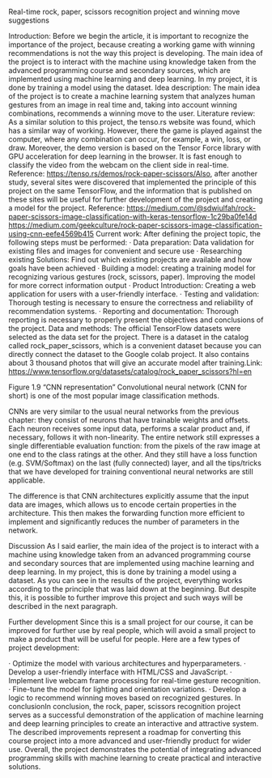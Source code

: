 Real-time rock, paper, scissors recognition project and winning move suggestions

Introduction: Before we begin the article, it is important to recognize the importance of the project, because creating a working game with winning recommendations is not the way this project is developing. The main idea of the project is to interact with the machine using knowledge taken from the advanced programming course and secondary sources, which are implemented using machine learning and deep learning. In my project, it is done by training a model using the dataset.
Idea description: The main idea of the project is to create a machine learning system that analyzes human gestures from an image in real time and, taking into account winning combinations, recommends a winning move to the user.
Literature review: As a similar solution to this project, the tenso.rs website was found, which has a similar way of working. However, there the game is played against the computer, where any combination can occur, for example, a win, loss, or draw. Moreover, the demo version is based on the Tensor Force library with GPU acceleration for deep learning in the browser. It is fast enough to classify the video from the webcam on the client side in real-time.
Reference: https://tenso.rs/demos/rock-paper-scissors/Also, after another study, several sites were discovered that implemented the principle of this project on the same TensorFlow, and the information that is published on these sites will be useful for further development of the project and creating a model for the project.
Reference: https://medium.com/@sdwiulfah/rock-paper-scissors-image-classification-with-keras-tensorflow-1c29ba0fe14d
https://medium.com/geekculture/rock-paper-scissors-image-classification-using-cnn-eefe4569b415
Current work:
After defining the project topic, the following steps must be performed:
· Data preparation: Data validation for existing files and images for convenient and secure use
· Researching existing Solutions: Find out which existing projects are available and how goals have been achieved
· Building a model: creating a training model for recognizing various gestures (rock, scissors, paper). Improving the model for more correct information output
· Product Introduction: Creating a web application for users with a user-friendly interface.
· Testing and validation: Thorough testing is necessary to ensure the correctness and reliability of recommendation systems.
· Reporting and documentation: Thorough reporting is necessary to properly present the objectives and conclusions of the project.
Data and methods:
The official TensorFlow datasets were selected as the data set for the project. There is a dataset in the catalog called rock_paper_scissors, which is a convenient dataset because you can directly connect  the dataset to the Google colab project. It also contains about 3 thousand photos that will give an accurate model after training.Link: https://www.tensorflow.org/datasets/catalog/rock_paper_scissors?hl=en


Figure 1.9 “CNN representation”
Convolutional neural network (CNN for short) is one of the most popular image classification methods.

CNNs are very similar to the usual neural networks from the previous chapter: they consist of neurons that have trainable weights and offsets. Each neuron receives some input data, performs a scalar product and, if necessary, follows it with non-linearity. The entire network still expresses a single differentiable evaluation function: from the pixels of the raw image at one end to the class ratings at the other. And they still have a loss function (e.g. SVM/Softmax) on the last (fully connected) layer, and all the tips/tricks that we have developed for training conventional neural networks are still applicable.

The difference is that CNN architectures explicitly assume that the input data are images, which allows us to encode certain properties in the architecture. This then makes the forwarding function more efficient to implement and significantly reduces the number of parameters in the network.


Discussion
As I said earlier, the main idea of the project is to interact with a machine using knowledge taken from an advanced programming course and secondary sources that are implemented using machine learning and deep learning. In my project, this is done by training a model using a dataset. As you can see in the results of the project, everything works according to the principle that was laid down at the beginning. But despite this, it is possible to further improve this project and such ways will be described in the next paragraph.

Further development
Since this is a small project for our course, it can be improved for further use by real people, which will avoid a small project to make a product that will be useful for people. Here are a few types of project development:

· Optimize the model with various architectures and hyperparameters.
· Develop a user-friendly interface with HTML/CSS and JavaScript.
· Implement live webcam frame processing for real-time gesture recognition.
· Fine-tune the model for lighting and orientation variations.
· Develop a logic to recommend winning moves based on recognized gestures.
In conclusionIn conclusion, the rock, paper, scissors recognition project serves as a successful demonstration of the application of machine learning and deep learning principles to create an interactive and attractive system. The described improvements represent a roadmap for converting this course project into a more advanced and user-friendly product for wider use. Overall, the project demonstrates the potential of integrating advanced programming skills with machine learning to create practical and interactive solutions.
